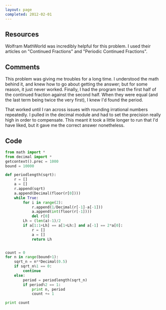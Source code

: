 ```yaml
---
layout: page
completed: 2012-02-01
---
```


## Resources

Wolfram MathWorld was incredibly helpful for this problem. I used their
articles on "Continued Fractions" and "Periodic Continued Fractions".

## Comments

This problem was giving me troubles for a long time. I understood the math
behind it, and knew how to go about getting the answer; but for some reason, it
just never worked. Finally, I had the program test the first half of the
continued fraction against the second half. When they were equal (and the last
term being twice the very first), I knew I'd found the period.

That worked until I ran across issues with rounding irrational numbers
repeatedly. I pulled in the decimal module and had to set the precision really
high in order to compensate. This meant it took a little longer to run that I'd
have liked, but it gave me the correct answer nonetheless.

## Code

```python
from math import *
from decimal import *
getcontext().prec = 1000
bound = 10000

def periodlength(sqrt):
	r = []
	a = []
	r.append(sqrt)
	a.append(Decimal(floor(r[0])))
	while True:
		for i in range(2):
			r.append(1/Decimal(r[-1]-a[-1]))
			a.append(int(floor(r[-1])))
			del r[0]
		Lh = (len(a)-1)/2
		if a[1:1+Lh] == a[1+Lh:] and a[-1] == 2*a[0]:
			r = []
			a = []
			return Lh


count = 0
for n in range(bound+1):
	sqrt_n = n**Decimal(0.5)
	if sqrt_n%1 == 0:
		continue
	else:
		period = periodlength(sqrt_n)
		if period%2 == 1:
			print n, period
			count += 1

print count
```
